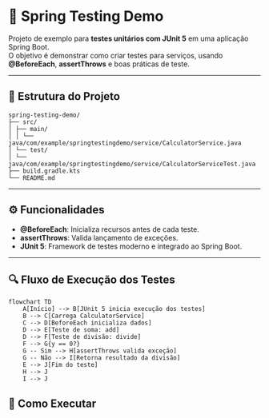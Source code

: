 # 🧪 Spring Testing Demo

Projeto de exemplo para **testes unitários com JUnit 5** em uma aplicação Spring Boot.  
O objetivo é demonstrar como criar testes para serviços, usando **@BeforeEach**, **assertThrows** e boas práticas de teste.

---

## 📂 Estrutura do Projeto

```text
spring-testing-demo/
├── src/
│ ├── main/
│ │ └── java/com/example/springtestingdemo/service/CalculatorService.java
│ └── test/
│ └── java/com/example/springtestingdemo/service/CalculatorServiceTest.java
├── build.gradle.kts
└── README.md
```
---

## ⚙️ Funcionalidades

- **@BeforeEach**: Inicializa recursos antes de cada teste.
- **assertThrows**: Valida lançamento de exceções.
- **JUnit 5**: Framework de testes moderno e integrado ao Spring Boot.

---
## 🔍 Fluxo de Execução dos Testes

```mermaid
flowchart TD
    A[Início] --> B[JUnit 5 inicia execução dos testes]
    B --> C[Carrega CalculatorService]
    C --> D[BeforeEach inicializa dados]
    D --> E[Teste de soma: add]
    D --> F[Teste de divisão: divide]
    F --> G{y == 0?}
    G -- Sim --> H[assertThrows valida exceção]
    G -- Não --> I[Retorna resultado da divisão]
    E --> J[Fim do teste]
    H --> J
    I --> J
```

## 🚀 Como Executar

